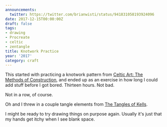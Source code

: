 ```yaml
---
announcements:
  twitter: https://twitter.com/brianwisti/status/941831058193924096
date: 2017-12-15T00:00:00Z
draft: false
tags:
- drawing
- Procreate
- celtic
- zentangle
title: Knotwork Practice
year: '2017'
category: craft
---
```

This started with practicing a knotwork pattern from [Celtic Art: The Methods of Construction][], and ended up
as an exercise in how long I could add stuff before I got bored. Thirteen hours. Not bad.

Not in a row, of course.

Oh and I threw in a couple tangle elements from [The Tangles of Kells][].

[Celtic Art: The Methods of Construction]: https://www.goodreads.com/book/show/618205.Celtic_Art
[The Tangles of Kells]: https://www.goodreads.com/book/show/26311641-the-tangles-of-kells

I might be ready to try drawing things on purpose again. Usually it's just that my hands get itchy when I see
blank space.
